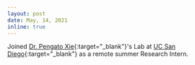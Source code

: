 ```yaml
---
layout: post
date: May, 14, 2021
inline: true
---
```


Joined [Dr. Pengato Xie](https://pengtaoxie.github.io/){:target="_blank"}'s Lab at [UC San Diego](https://ucsd.edu/){:target="_blank"} as a remote summer Research Intern.